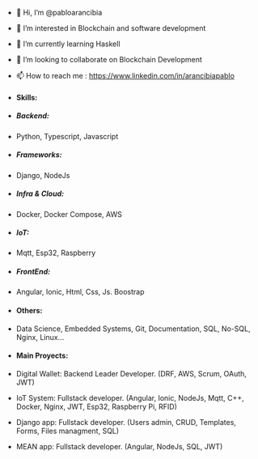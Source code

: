 - 👋 Hi, I’m @pabloarancibia
- 👀 I’m interested in Blockchain and software development 
- 🌱 I’m currently learning Haskell
- 💞️ I’m looking to collaborate on Blockchain Development
- 📫 How to reach me : https://www.linkedin.com/in/arancibiapablo
    
- #### Skills:  
- ##### Backend:   
- Python, Typescript, Javascript  
- ##### Frameworks:  
- Django, NodeJs  
- ##### Infra & Cloud:   
- Docker, Docker Compose, AWS  
- ##### IoT:  
- Mqtt, Esp32, Raspberry  
- ##### FrontEnd:  
- Angular, Ionic, Html, Css, Js. Boostrap  
- #### Others:  
- Data Science, Embedded Systems, Git, Documentation, SQL, No-SQL, Nginx, Linux...  
  
- #### Main Proyects:  
- Digital Wallet: Backend Leader Developer. (DRF, AWS, Scrum, OAuth, JWT)  
- IoT System: Fullstack developer. (Angular, Ionic, NodeJs, Mqtt, C++, Docker, Nginx, JWT, Esp32, Raspberry Pi, RFID)  
- Django app: Fullstack developer. (Users admin, CRUD, Templates, Forms, Files managment, SQL)  
- MEAN app: Fullstack developer. (Angular, NodeJs, SQL, JWT)  

<!---
pabloarancibia/pabloarancibia is a ✨ special ✨ repository because its `README.md` (this file) appears on your GitHub profile.
You can click the Preview link to take a look at your changes.
--->
